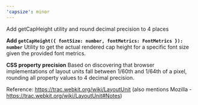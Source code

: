 ```yaml
---
'capsize': minor
---
```


Add getCapHeight utility and round decimal precision to 4 places

**Add `getCapHeight({ fontSize: number, fontMetrics: FontMetrics }): number`**
Utility to get the actual rendered cap height for a specific font size given the provided font metrics.

**CSS property precision**
Based on discovering that browser implementations of layout units fall between 1/60th and 1/64th of a pixel, rounding all property values to 4 decimal precision.

Reference: https://trac.webkit.org/wiki/LayoutUnit
(also mentions Mozilla - https://trac.webkit.org/wiki/LayoutUnit#Notes)
